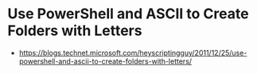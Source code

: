 # Use PowerShell and ASCII to Create Folders with Letters
* https://blogs.technet.microsoft.com/heyscriptingguy/2011/12/25/use-powershell-and-ascii-to-create-folders-with-letters/
